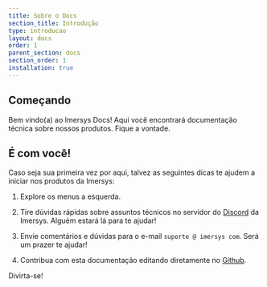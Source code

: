 ```yaml
---
title: Sobre o Docs
section_title: Introdução
type: introducao
layout: docs
order: 1
parent_section: docs
section_order: 1
installation: true
---
```


## Começando

Bem vindo(a) ao Imersys Docs! Aqui você encontrará documentação técnica sobre nossos produtos. Fique a vontade.


## É com você!

Caso seja sua primeira vez por aqui, talvez as seguintes dicas te ajudem a iniciar nos produtos da Imersys:

1. Explore os menus a esquerda.

2. Tire dúvidas rápidas sobre assuntos técnicos no servidor do [Discord](https://discord.gg/gbfdvYM) da Imersys.  Alguém estará lá para te ajudar!

3. Envie comentários e dúvidas para o e-mail `suporte @ imersys com`. Será um prazer te ajudar!

4. Contribua com esta documentação editando diretamente no [Github](https://github.com/imersys/docs-site/edit/master/src/docs/introducao/index.md).

Divirta-se!
